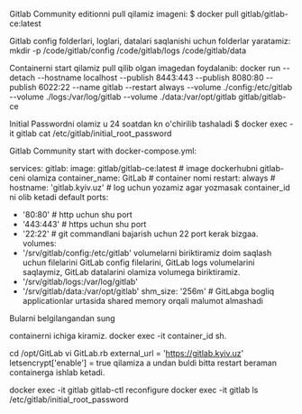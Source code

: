 Gitlab Community editionni pull qilamiz imageni:
$ docker pull gitlab/gitlab-ce:latest

Gitlab config folderlari, loglari, datalari saqlanishi uchun folderlar yaratamiz:
mkdir -p /code/gitlab/config /code/gitlab/logs /code/gitlab/data

Containerni start qilamiz pull qilib olgan imagedan foydalanib:
docker run --detach
--hostname localhost
--publish 8443:443
--publish 8080:80
--publish 6022:22
--name gitlab
--restart always
--volume ./config:/etc/gitlab
--volume ./logs:/var/log/gitlab
--volume ./data:/var/opt/gitlab
gitlab/gitlab-ce

Initial Passwordni olamiz u 24 soatdan kn o'chirilib tashaladi
$ docker exec -it gitlab cat /etc/gitlab/initial_root_password


Gitlab Community start with docker-compose.yml:

services:
gitlab:
image: gitlab/gitlab-ce:latest # image dockerhubni gitlab-ceni olamiza
container_name: GitLab # container nomi
restart: always #
hostname: 'gitlab.kyiv.uz' # log uchun yozamiz agar yozmasak container_id ni olib ketadi default
ports:
- '80:80' # http uchun shu port
- '443:443' # https uchun shu port
- '22:22' # git commandlani bajarish uchun 22 port kerak bizgaa.
volumes:
- '/srv/gitlab/config:/etc/gitlab' volumelarni biriktiramiz doim saqlash uchun filelarini GitLab config filelarini, GitLab logs volumelarini saqlaymiz, GitLab datalarini olamiza volumega biriktiramiz.
- '/srv/gitlab/logs:/var/log/gitlab'
- '/srv/gitlab/data:/var/opt/gitlab'
shm_size: '256m' # GitLabga bogliq applicationlar urtasida shared memory orqali malumot almashadi


Bularni belgilangandan sung

containerni ichiga kiramiz. docker exec -it container_id sh.

cd /opt/GitLab
vi GitLab.rb
external_url = 'https://gitlab.kyiv.uz'
letsencrypt['enable'] = true
qilamiza a undan buldi bitta restart beraman containerga ishlab ketadi.

docker exec -it gitlab gitlab-ctl reconfigure
docker exec -it gitlab ls /etc/gitlab/initial_root_password
